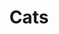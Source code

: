 ---
ee_id: '4400'
site: '1'
type: '2'
url: 2018-006-cats
title: Cats
year: '2018'
display_year: '2018'
medium: Pen on paper (produced by Mutoh XP-300)
dims: 14 x 11 in
pitch: "​Stamp - cats"
ps: 'Edition 4 EAI. '
live_url:
related:
youtube:
related_code:
imgs: cats-2018-006-full-database-ih-1-1038.jpg
subheading:
download:
add_credit:
add_credits:
commission:
layout: things-i-made
---